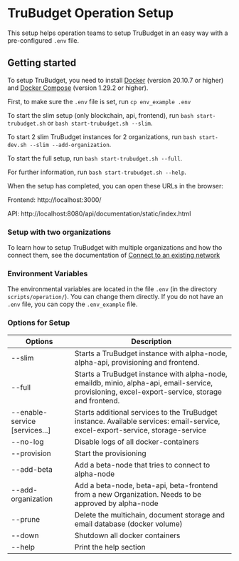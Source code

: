 # TruBudget Operation Setup

This setup helps operation teams to setup TruBudget in an easy way with a pre-configured `.env` file.

## Getting started

To setup TruBudget, you need to install [Docker](https://www.docker.com/community-edition#/download) (version 20.10.7 or higher) and [Docker Compose](https://docs.docker.com/compose/install/) (version 1.29.2 or higher).

First, to make sure the `.env` file is set, run `cp env_example .env`

To start the slim setup (only blockchain, api, frontend), run `bash start-trubudget.sh` or `bash start-trubudget.sh --slim`.

To start 2 slim TruBudget instances for 2 organizations, run `bash start-dev.sh --slim --add-organization`.

To start the full setup, run `bash start-trubudget.sh --full`.

For further information, run `bash start-trubudget.sh --help`.

When the setup has completed, you can open these URLs in the browser:

Frontend: http://localhost:3000/

API: http://localhost:8080/api/documentation/static/index.html

### Setup with two organizations

To learn how to setup TruBudget with multiple organizations and how tho connect them, see the documentation of [Connect to an existing network](../../docs/operation-administration/installation/connect-to-an-existing-network/docker.md)

### Environment Variables

The environmental variables are located in the file `.env` (in the directory `scripts/operation/`). You can change them directly. If you do not have an `.env` file, you can copy the `.env_example` file.

### Options for Setup

| Options                        | Description                                                                                                                                        |
| ------------------------------ | -------------------------------------------------------------------------------------------------------------------------------------------------- |
| --slim                         | Starts a TruBudget instance with alpha-node, alpha-api, provisioning and frontend.                                                               |
| --full                         | Starts a TruBudget instance with alpha-node, emaildb, minio, alpha-api, email-service, provisioning, excel-export-service, storage and frontend. |
| --enable-service [services...] | Starts additional services to the TruBudget instance. Available services: email-service, excel-export-service, storage-service                     |
| --no-log                       | Disable logs of all docker-containers                                                                                                              |
| --provision                    | Start the provisioning                                                                                                                             |
| --add-beta                    | Add a beta-node that tries to connect to alpha-node                                                                                               |
| --add-organization             | Add a beta-node, beta-api, beta-frontend from a new Organization. Needs to be approved by alpha-node                                           |
| --prune                        | Delete the multichain, document storage and email database (docker volume)                                                                         |
| --down                         | Shutdown all docker containers                                                                                                                     |
| --help                         | Print the help section                                                                                                                             |
